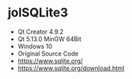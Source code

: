 # jolSQLite3
* Qt Creator 4.9.2
* Qt 5.13.0 MinGW 64Bit
* Windows 10
* Original Source Code
* https://www.sqlite.org/
* https://www.sqlite.org/download.html

